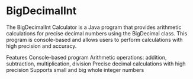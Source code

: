 # BigDecimalInt
The BigDecimalInt Calculator is a Java program that provides arithmetic calculations for precise decimal numbers using the BigDecimal class. This program is console-based and allows users to perform calculations with high precision and accuracy.

Features
Console-based program
Arithmetic operations: addition, subtraction, multiplication, division
Precise decimal calculations with high precision
Supports small and big whole integer numbers
